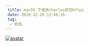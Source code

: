 ```yaml
---
 title: macOS 下使用charles抓包https
 date: 2018-12-20 13:40:16
 tag:
  - 抓包
---
```

<a data-fancybox title="使用charles抓包https" target="_blank"
href="https://ww1.sinaimg.cn/large/007iUjdily1fyd5ld3g95j30u02r0qv5.jpg">
![avatar](https://ww1.sinaimg.cn/large/007iUjdily1fyd5ld3g95j30u02r0qv5.jpg)
</a>


